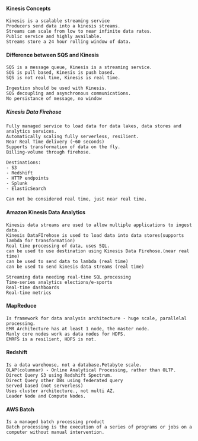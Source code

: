 #### Kinesis Concepts

    Kinesis is a scalable streaming service
    Producers send data into a kinesis streams.
    Streams can scale from low to near infinite data rates.
    Public service and highly available.
    Streams store a 24 hour rolling window of data.

#### Difference between SQS and Kinesis

    SQS is a message queue, Kinesis is a streaming service.
    SQS is pull based, Kinesis is push based.
    SQS is not real time, Kinesis is real time.

    Ingestion should be used with Kinesis.
    SQS decoupling and asynchronous communications.
    No persistance of message, no window

##### Kinesis Data Firehose

    Fully managed service to load data for data lakes, data stores and analytics services.
    Automatically scaling fully serverless, resilient. 
    Near Real Time delivery (~60 seconds)
    Supports transformation of data on the fly.
    Billing-volume through firehose.
    
    Destinations:
    - S3
    - Redshift
    - HTTP endpoints
    - Splunk
    - ElasticSearch
    
    Can not be considered real time, just near real time.
    
    
#### Amazon Kinesis Data Analytics

    Kinesis data streams are used to allow multiple applications to ingest data.
    Kinesis DataFIrehose is used to load data into data stores(supports lambda for transformation)
    Real time processing of data, uses SQL.
    can be used to use destination using Kinesis Data Firehose.(near real time)
    can be used to send data to lambda (real time)
    can be used to send kinesis data streams (real time)
    
    Streaming data needing real-time SQL processing
    Time-series analytics elections/e-sports
    Real-time dashboards 
    Real-time metrics

#### MapReduce

    Is framework for data analysis architecture - huge scale, parallelal processing.
    EMR Architecture has at least 1 node, the master node. 
    Manly core nodes work as data nodes for HDFS.
    EMRFS is a resilient, HDFS is not.
    
#### Redshift

    Is a data warehouse, not a database.Petabyte scale.
    OLAP(columnar) - Online Analytical Processing, rather than OLTP. 
    Direct Query S3 using Redshift Spectrum.
    Direct Query other DBs using federated query
    Served based (not serverless)
    Uses cluster architecture., not multi AZ.
    Leader Node and Compute Nodes.

#### AWS Batch

    Is a managed batch processing product
    Batch processing is the execution of a series of programs or jobs on a computer without manual intervention.
    


    
    
    
